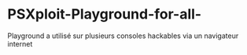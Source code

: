 # PSXploit-Playground-for-all-
Playground a utilisé sur plusieurs consoles hackables via un navigateur internet
